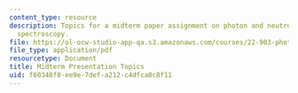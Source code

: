 ```yaml
---
content_type: resource
description: Topics for a midterm paper assignment on photon and neutron scattering
  spectroscopy.
file: https://ol-ocw-studio-app-qa.s3.amazonaws.com/courses/22-903-photon-and-neutron-scattering-spectroscopy-and-its-applications-in-condensed-matter-spring-2005/f60348f8ee9e7defa212c4dfca8c8f11_mdtrm_assgnmnt_r.pdf
file_type: application/pdf
resourcetype: Document
title: Midterm Presentation Topics
uid: f60348f8-ee9e-7def-a212-c4dfca8c8f11
---
```

